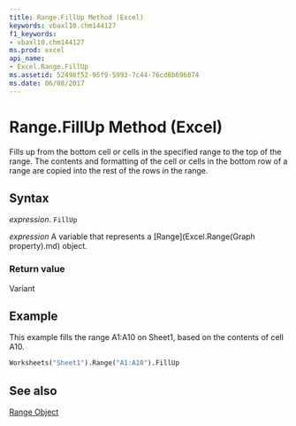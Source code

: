 ```yaml
---
title: Range.FillUp Method (Excel)
keywords: vbaxl10.chm144127
f1_keywords:
- vbaxl10.chm144127
ms.prod: excel
api_name:
- Excel.Range.FillUp
ms.assetid: 52498f52-95f9-5993-7c44-76cd8b696074
ms.date: 06/08/2017
---
```



# Range.FillUp Method (Excel)

Fills up from the bottom cell or cells in the specified range to the top of the range. The contents and formatting of the cell or cells in the bottom row of a range are copied into the rest of the rows in the range.


## Syntax

 _expression_. `FillUp`

 _expression_ A variable that represents a [Range](Excel.Range(Graph property).md) object.


### Return value

Variant


## Example

This example fills the range A1:A10 on Sheet1, based on the contents of cell A10.


```vb
Worksheets("Sheet1").Range("A1:A10").FillUp
```


## See also


[Range Object](Excel.Range(object).md)

